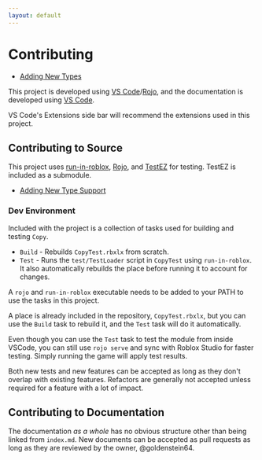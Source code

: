 ```yaml
---
layout: default
---
```

# Contributing

- [Adding New Types](new-types)

This project is developed using [VS Code](https://code.visualstudio.com/)/[Rojo](https://rojo.space), and the documentation is developed using [VS Code](https://code.visualstudio.com/).

VS Code's Extensions side bar will recommend the extensions used in this project.

## Contributing to Source

This project uses [run-in-roblox](https://github.com/rojo-rbx/run-in-roblox), [Rojo](https://rojo.space), and [TestEZ](https://github.com/Roblox/testez) for testing. TestEZ is included as a submodule.

* [Adding New Type Support](contributing/new-types)

### Dev Environment

Included with the project is a collection of tasks used for building and testing `Copy`.

* `Build` - Rebuilds `CopyTest.rbxlx` from scratch.
* `Test` - Runs the `test/TestLoader` script in `CopyTest` using `run-in-roblox`. It also automatically rebuilds the place before running it to account for changes.

A `rojo` and `run-in-roblox` executable needs to be added to your PATH to use the tasks in this project.

A place is already included in the repository, `CopyTest.rbxlx`, but you can use the `Build` task to rebuild it, and the `Test` task will do it automatically.

Even though you can use the `Test` task to test the module from inside VSCode, you can still use `rojo serve` and sync with Roblox Studio for faster testing. Simply running the game will apply test results.

Both new tests and new features can be accepted as long as they don't overlap with existing features. Refactors are generally not accepted unless required for a feature with a lot of impact.

## Contributing to Documentation

The documentation *as a whole* has no obvious structure other than being linked from `index.md`. New documents can be accepted as pull requests as long as they are reviewed by the owner, @goldenstein64.
